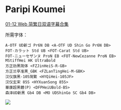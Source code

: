 # Paripi Koumei

[01-12 Web 简繁日双语字幕合集](https://github.com/Nekomoekissaten-SUB/Nekomoekissaten-MIR-Subs/releases/download/subtitle_pkg/Paripi_Koumei_Web_JPCH.7z)

所需字体：
```
A-OTF UD新ゴ Pr6N DB <A-OTF UD Shin Go Pr6N DB>
FOT-カラット Std UB <FOT-Carat Std UB>
FOT-ニューセザンヌ ProN EB <FOT-NewCezanne ProN EB>
MStiffHei HK UltraBold
方正劲黑简体 <FZJinHeiS-R-GB>
方正兰亭准黑_GBK <FZLanTingHei-M-GBK>
汉仪旗黑-105简繁 <HYQiHei-105JF>
汉仪玄宋 85S <HYXuanSong 85S>
華康超黑體(P) <DFPHeiUBold-B5>
森泽UD新黑 Gb4 DB <MO UDShinGo SC Gb4 DB>
```

![](https://nekomoe.pages.dev/images/2022-04/kongming.jpg)